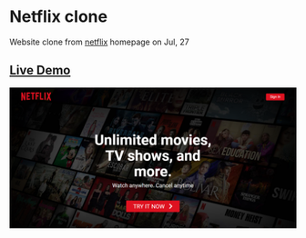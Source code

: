 # Netflix clone

Website clone from [netflix](netflix.com) homepage on Jul, 27

## [Live Demo](https://fxnetflixclone.netlify.com/)

![thumnail.png](thumbnail.png)
